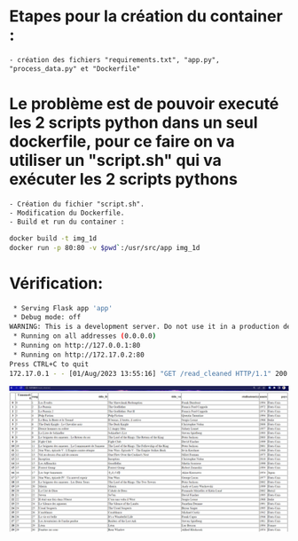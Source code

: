 # Etapes pour la création du container :
    - création des fichiers "requirements.txt", "app.py", "process_data.py" et "Dockerfile"
# Le problème est de pouvoir executé les 2 scripts python dans un seul dockerfile, pour ce faire on va utiliser un "script.sh" qui va exécuter les 2 scripts pythons
    - Création du fichier "script.sh".
    - Modification du Dockerfile.
    - Build et run du container :
```bash
docker build -t img_1d
docker run -p 80:80 -v $pwd`:/usr/src/app img_1d
```

# Vérification:
```bash
 * Serving Flask app 'app'
 * Debug mode: off
WARNING: This is a development server. Do not use it in a production deployment. Use a production WSGI server instead.
 * Running on all addresses (0.0.0.0)
 * Running on http://127.0.0.1:80
 * Running on http://172.17.0.2:80
Press CTRL+C to quit
172.17.0.1 - - [01/Aug/2023 13:55:16] "GET /read_cleaned HTTP/1.1" 200 -
```
![Alt text](image.png)
